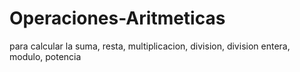 # Operaciones-Aritmeticas
para calcular la suma, resta, multiplicacion, division, division entera, modulo, potencia
